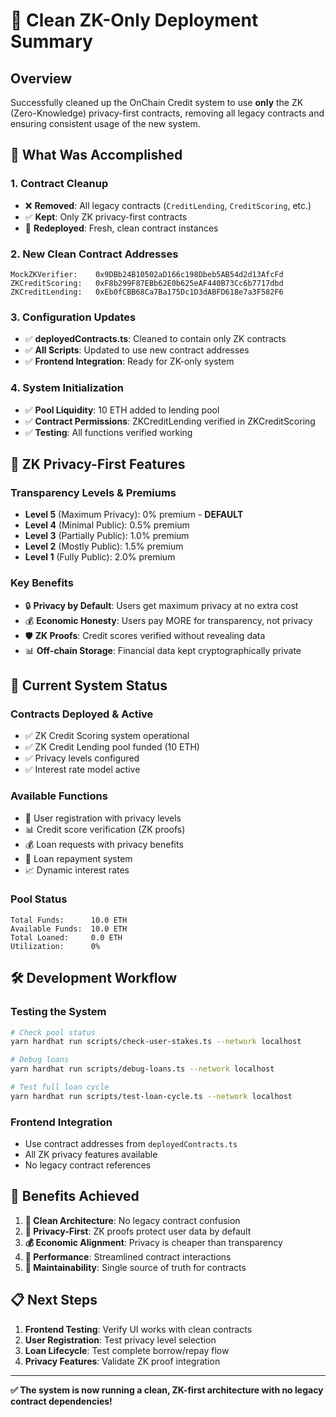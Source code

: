 # 🧹 Clean ZK-Only Deployment Summary

## Overview
Successfully cleaned up the OnChain Credit system to use **only** the ZK (Zero-Knowledge) privacy-first contracts, removing all legacy contracts and ensuring consistent usage of the new system.

## 🎯 What Was Accomplished

### 1. **Contract Cleanup**
- ❌ **Removed**: All legacy contracts (`CreditLending`, `CreditScoring`, etc.)
- ✅ **Kept**: Only ZK privacy-first contracts
- 🔄 **Redeployed**: Fresh, clean contract instances

### 2. **New Clean Contract Addresses**
```
MockZKVerifier:    0x9DBb24B10502aD166c198Dbeb5AB54d2d13AfcFd
ZKCreditScoring:   0xF8b299F87EBb62E0b625eAF440B73Cc6b7717dbd  
ZKCreditLending:   0xEb0fCBB68Ca7Ba175Dc1D3dABFD618e7a3F582F6
```

### 3. **Configuration Updates**
- ✅ **deployedContracts.ts**: Cleaned to contain only ZK contracts
- ✅ **All Scripts**: Updated to use new contract addresses
- ✅ **Frontend Integration**: Ready for ZK-only system

### 4. **System Initialization**
- ✅ **Pool Liquidity**: 10 ETH added to lending pool
- ✅ **Contract Permissions**: ZKCreditLending verified in ZKCreditScoring
- ✅ **Testing**: All functions verified working

## 🔐 ZK Privacy-First Features

### **Transparency Levels & Premiums**
- **Level 5** (Maximum Privacy): 0% premium - **DEFAULT**
- **Level 4** (Minimal Public): 0.5% premium  
- **Level 3** (Partially Public): 1.0% premium
- **Level 2** (Mostly Public): 1.5% premium
- **Level 1** (Fully Public): 2.0% premium

### **Key Benefits**
- 🔒 **Privacy by Default**: Users get maximum privacy at no extra cost
- 💰 **Economic Honesty**: Users pay MORE for transparency, not privacy
- 🛡️ **ZK Proofs**: Credit scores verified without revealing data
- 📊 **Off-chain Storage**: Financial data kept cryptographically private

## 🚀 Current System Status

### **Contracts Deployed & Active**
- ✅ ZK Credit Scoring system operational
- ✅ ZK Credit Lending pool funded (10 ETH)
- ✅ Privacy levels configured
- ✅ Interest rate model active

### **Available Functions**
- 👤 User registration with privacy levels
- 📊 Credit score verification (ZK proofs)
- 💰 Loan requests with privacy benefits
- 🔄 Loan repayment system
- 📈 Dynamic interest rates

### **Pool Status**
```
Total Funds:      10.0 ETH
Available Funds:  10.0 ETH  
Total Loaned:     0.0 ETH
Utilization:      0%
```

## 🛠️ Development Workflow

### **Testing the System**
```bash
# Check pool status
yarn hardhat run scripts/check-user-stakes.ts --network localhost

# Debug loans
yarn hardhat run scripts/debug-loans.ts --network localhost

# Test full loan cycle
yarn hardhat run scripts/test-loan-cycle.ts --network localhost
```

### **Frontend Integration**
- Use contract addresses from `deployedContracts.ts`
- All ZK privacy features available
- No legacy contract references

## 🎉 Benefits Achieved

1. **🧹 Clean Architecture**: No legacy contract confusion
2. **🔐 Privacy-First**: ZK proofs protect user data by default  
3. **💰 Economic Alignment**: Privacy is cheaper than transparency
4. **🚀 Performance**: Streamlined contract interactions
5. **🔧 Maintainability**: Single source of truth for contracts

## 📋 Next Steps

1. **Frontend Testing**: Verify UI works with clean contracts
2. **User Registration**: Test privacy level selection
3. **Loan Lifecycle**: Test complete borrow/repay flow
4. **Privacy Features**: Validate ZK proof integration

---

**✅ The system is now running a clean, ZK-first architecture with no legacy contract dependencies!** 